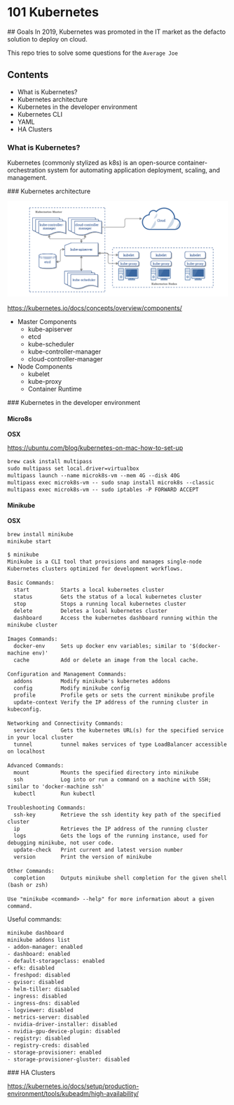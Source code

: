 # 101 Kubernetes

## Goals
In 2019, Kubernetes was promoted in the IT market as the defacto solution to deploy on cloud.

This repo tries to solve some questions for the `Average Joe`

## Contents

- What is Kubernetes?
- Kubernetes architecture
- Kubernetes in the developer environment
- Kubernetes CLI
- YAML
- HA Clusters

### What is Kubernetes?

Kubernetes (commonly stylized as k8s) is an open-source container-orchestration system 
for automating application deployment, scaling, and management.

### Kubernetes architecture

![](./docs/images/components-of-kubernetes.png)

https://kubernetes.io/docs/concepts/overview/components/

- Master Components
  - kube-apiserver
  - etcd
  - kube-scheduler
  - kube-controller-manager
  - cloud-controller-manager
- Node Components
  - kubelet
  - kube-proxy
  - Container Runtime

### Kubernetes in the developer environment

#### Micro8s

**OSX**

https://ubuntu.com/blog/kubernetes-on-mac-how-to-set-up

```
brew cask install multipass
sudo multipass set local.driver=virtualbox
multipass launch --name microk8s-vm --mem 4G --disk 40G
multipass exec microk8s-vm -- sudo snap install microk8s --classic     
multipass exec microk8s-vm -- sudo iptables -P FORWARD ACCEPT
```

#### Minikube

**OSX**

```
brew install minikube
minikube start
```

```gherkin
$ minikube
Minikube is a CLI tool that provisions and manages single-node Kubernetes clusters optimized for development workflows.

Basic Commands:
  start          Starts a local kubernetes cluster
  status         Gets the status of a local kubernetes cluster
  stop           Stops a running local kubernetes cluster
  delete         Deletes a local kubernetes cluster
  dashboard      Access the kubernetes dashboard running within the minikube cluster

Images Commands:
  docker-env     Sets up docker env variables; similar to '$(docker-machine env)'
  cache          Add or delete an image from the local cache.

Configuration and Management Commands:
  addons         Modify minikube's kubernetes addons
  config         Modify minikube config
  profile        Profile gets or sets the current minikube profile
  update-context Verify the IP address of the running cluster in kubeconfig.

Networking and Connectivity Commands:
  service        Gets the kubernetes URL(s) for the specified service in your local cluster
  tunnel         tunnel makes services of type LoadBalancer accessible on localhost

Advanced Commands:
  mount          Mounts the specified directory into minikube
  ssh            Log into or run a command on a machine with SSH; similar to 'docker-machine ssh'
  kubectl        Run kubectl

Troubleshooting Commands:
  ssh-key        Retrieve the ssh identity key path of the specified cluster
  ip             Retrieves the IP address of the running cluster
  logs           Gets the logs of the running instance, used for debugging minikube, not user code.
  update-check   Print current and latest version number
  version        Print the version of minikube

Other Commands:
  completion     Outputs minikube shell completion for the given shell (bash or zsh)

Use "minikube <command> --help" for more information about a given command.
```

Useful commands:

```
minikube dashboard
minikube addons list
- addon-manager: enabled
- dashboard: enabled
- default-storageclass: enabled
- efk: disabled
- freshpod: disabled
- gvisor: disabled
- helm-tiller: disabled
- ingress: disabled
- ingress-dns: disabled
- logviewer: disabled
- metrics-server: disabled
- nvidia-driver-installer: disabled
- nvidia-gpu-device-plugin: disabled
- registry: disabled
- registry-creds: disabled
- storage-provisioner: enabled
- storage-provisioner-gluster: disabled
```

### HA Clusters

https://kubernetes.io/docs/setup/production-environment/tools/kubeadm/high-availability/
